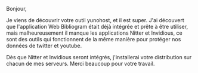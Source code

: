 Bonjour,

Je viens de découvrir votre outil yunohost, et il est super. J'ai découvert que l'application Web Bibliogram était déjà intégrée et prête à être utiliser, mais malheureusement il manque les applications Nitter et Invidious, ce sont des outils qui fonctionnent de la même manière pour protéger nos données de twitter et youtube.

Dès que Nitter et Invidious seront intégrés, j'installerai votre distribution sur chacun de mes serveurs. Merci beaucoup pour votre travail.
